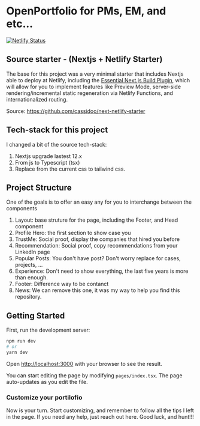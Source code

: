 # OpenPortfolio for PMs, EM, and etc...

[![Netlify Status](https://api.netlify.com/api/v1/badges/b1852e33-8bce-42fc-ada7-5980b800e5c2/deploy-status)](https://app.netlify.com/sites/taricsa-openportfolio/deploys)

## Source starter - (Nextjs + Netlify Starter)
The base for this project was a very minimal starter that includes Nextjs able to deploy at Netlify, including the [Essential Next.js Build Plugin](https://github.com/netlify/netlify-plugin-nextjs), which will allow for you to implement features like Preview Mode, server-side rendering/incremental static regeneration via Netlify Functions, and internationalized routing.

Source: https://github.com/cassidoo/next-netlify-starter


## Tech-stack for this project
I changed a bit of the source tech-stack:
1. Nextjs upgrade lastest 12.x
2. From js to Typescript (tsx)
3. Replace from the current css to tailwind css.

## Project Structure
One of the goals is to offer an easy any for you to interchange between the components
1. Layout: base struture for the page, including the Footer, and Head component
2. Profile Hero: the first section to show case you
3. TrustMe: Social proof, display the companies that hired you before
4. Recommendation: Social proof, copy recommendations from your LinkedIn page
5. Popular Posts: You don't have post? Don't worry replace for cases, projects, ...
6. Experience: Don't need to show everything, the last five years is more than enough.
7. Footer: Difference way to be contanct
8. News: We can remove this one, it was my way to help you find this repository.

## Getting Started
First, run the development server:
```bash
npm run dev
# or
yarn dev
```

Open [http://localhost:3000](http://localhost:3000) with your browser to see the result.

You can start editing the page by modifying `pages/index.tsx`. The page auto-updates as you edit the file.

### Customize your portilofio
Now is your turn. Start customizing, and remember to follow all the tips I left in the page. If you need any help, just reach out here.
Good luck, and hunt!!!

